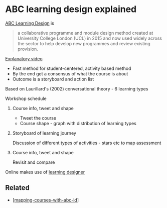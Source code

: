 # ABC learning design explained

[ABC Learning Design](https://abc-ld.org/) is

> a collaborative programme and module design method created at University College London (UCL) in 2015 and now used widely across the sector to help develop new programmes and review existing provision.

[Explanatory video](https://www.youtube.com/watch?v=4pnv_sFT8pQ)

- Fast method for student-centered, activity based method
- By the end get a consensus of what the course is about
- Outcome is a storyboard and action list

Based on Laurillard's (2002) conversational theory - 6 learning types

Workshop schedule

1. Course info, tweet and shape

    - Tweet the course
    - Course shape - graph with distribution of learning types
2. Storyboard of learning journey

    Discussion of different types of activities - stars etc to map assessment

3. Course info, tweet and shape

    Revisit and compare


Online makes use of [learning designer](https://www.ucl.ac.uk/learning-designer)


## Related

- [[mapping-courses-with-abc-ld]]


[//begin]: # "Autogenerated link references for markdown compatibility"
[mapping-courses-with-abc-ld]: mapping-courses-with-abc-ld "Mapping courses with ABC LD"
[//end]: # "Autogenerated link references"